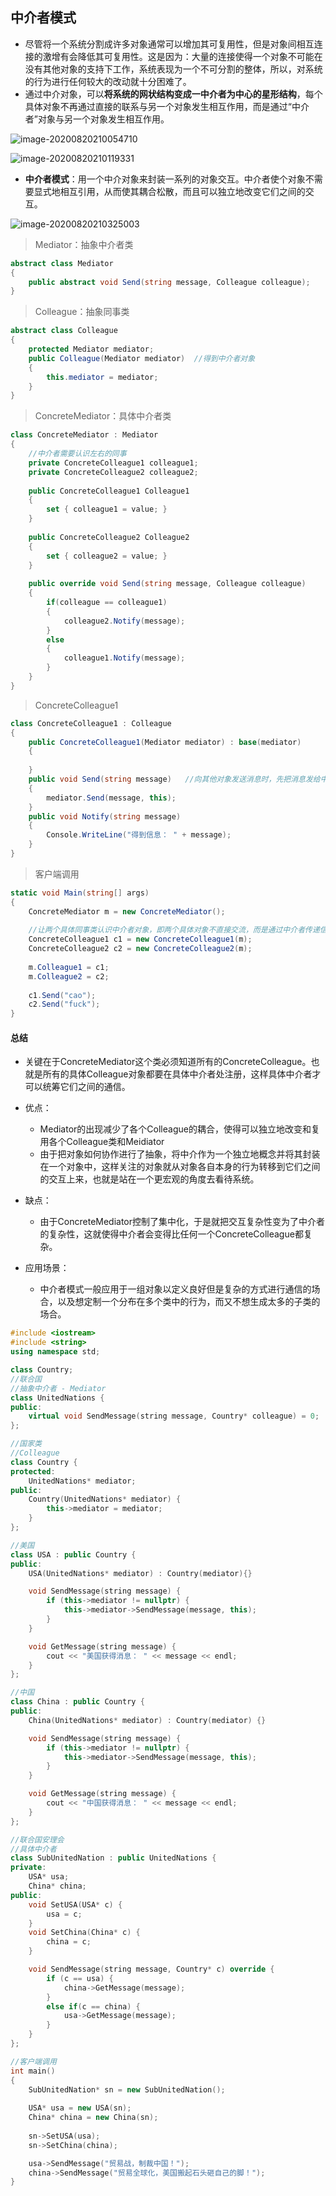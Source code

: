 ## 中介者模式

- 尽管将一个系统分割成许多对象通常可以增加其可复用性，但是对象间相互连接的激增有会降低其可复用性。这是因为：大量的连接使得一个对象不可能在没有其他对象的支持下工作，系统表现为一个不可分割的整体，所以，对系统的行为进行任何较大的改动就十分困难了。
- 通过中介对象，可以**将系统的网状结构变成一中介者为中心的星形结构**，每个具体对象不再通过直接的联系与另一个对象发生相互作用，而是通过“中介者”对象与另一个对象发生相互作用。

![image-20200820210054710](.\pictures\中介者模式-举例1)

![image-20200820210119331](.\pictures\中介者模式-举例2)

- **中介者模式**：用一个中介对象来封装一系列的对象交互。中介者使个对象不需要显式地相互引用，从而使其耦合松散，而且可以独立地改变它们之间的交互。

![image-20200820210325003](.\pictures\中介者模式)

> Mediator：抽象中介者类

```c#
abstract class Mediator
{
	public abstract void Send(string message, Colleague colleague);
}
```

> Colleague：抽象同事类

```c#
abstract class Colleague
{
	protected Mediator mediator;
    public Colleague(Mediator mediator)  //得到中介者对象
    {
        this.mediator = mediator;
    }
}
```

> ConcreteMediator：具体中介者类

```c#
class ConcreteMediator : Mediator
{
    //中介者需要认识左右的同事
    private ConcreteColleague1 colleague1;
    private ConcreteColleague2 colleague2;
    
    public ConcreteColleague1 Colleague1
    {
        set { colleague1 = value; }
    }
    
    public ConcreteColleague2 Colleague2
    {
        set { colleague2 = value; }
    }
    
    public override void Send(string message, Colleague colleague)
    {
        if(colleague == colleague1)
        {
            colleague2.Notify(message);
        }
        else
        {
            colleague1.Notify(message);
        }
    }
}
```

> ConcreteColleague1

```c#
class ConcreteColleague1 : Colleague
{
    public ConcreteColleague1(Mediator mediator) : base(mediator)
    {
        
    }
    public void Send(string message)   //向其他对象发送消息时，先把消息发给中介者，由中介者转发
    {
        mediator.Send(message, this);
    }
    public void Notify(string message)
    {
        Console.WriteLine("得到信息： " + message);
    }
}
```

> 客户端调用

```c#
static void Main(string[] args)
{
	ConcreteMediator m = new ConcreteMediator();
	
	//让两个具体同事类认识中介者对象，即两个具体对象不直接交流，而是通过中介者传递信息
	ConcreteColleague1 c1 = new ConcreteColleague1(m);
	ConcreteColleague2 c2 = new ConcreteColleague2(m);
	
	m.Colleague1 = c1;
	m.Colleague2 = c2;
	
	c1.Send("cao");
	c2.Send("fuck");
}
```



#### 总结

- 关键在于ConcreteMediator这个类必须知道所有的ConcreteColleague。也就是所有的具体Colleague对象都要在具体中介者处注册，这样具体中介者才可以统筹它们之间的通信。
- 优点：
  - Mediator的出现减少了各个Colleague的耦合，使得可以独立地改变和复用各个Colleague类和Meidiator
  - 由于把对象如何协作进行了抽象，将中介作为一个独立地概念并将其封装在一个对象中，这样关注的对象就从对象各自本身的行为转移到它们之间的交互上来，也就是站在一个更宏观的角度去看待系统。

- 缺点：
  - 由于ConcreteMediator控制了集中化，于是就把交互复杂性变为了中介者的复杂性，这就使得中介者会变得比任何一个ConcreteColleague都复杂。

- 应用场景：
  - 中介者模式一般应用于一组对象以定义良好但是复杂的方式进行通信的场合，以及想定制一个分布在多个类中的行为，而又不想生成太多的子类的场合。



```c++
#include <iostream>
#include <string>
using namespace std;

class Country;
//联合国
//抽象中介者 - Mediator
class UnitedNations {
public:
	virtual void SendMessage(string message, Country* colleague) = 0;
};

//国家类
//Colleague
class Country {
protected:
	UnitedNations* mediator;
public:
	Country(UnitedNations* mediator) {
		this->mediator = mediator;
	}
};

//美国
class USA : public Country {
public:
	USA(UnitedNations* mediator) : Country(mediator){}

	void SendMessage(string message) {
		if (this->mediator != nullptr) {
			this->mediator->SendMessage(message, this);
		}
	}

	void GetMessage(string message) {
		cout << "美国获得消息： " << message << endl;
	}
};

//中国
class China : public Country {
public:
	China(UnitedNations* mediator) : Country(mediator) {}

	void SendMessage(string message) {
		if (this->mediator != nullptr) {
			this->mediator->SendMessage(message, this);
		}
	}

	void GetMessage(string message) {
		cout << "中国获得消息： " << message << endl;
	}
};

//联合国安理会
//具体中介者
class SubUnitedNation : public UnitedNations {
private:
	USA* usa;
	China* china;
public:
	void SetUSA(USA* c) {
		usa = c;
	}
	void SetChina(China* c) {
		china = c;
	}

	void SendMessage(string message, Country* c) override {
		if (c == usa) {
			china->GetMessage(message);
		}
		else if(c == china) {
			usa->GetMessage(message);
		}
	}
};

//客户端调用
int main()
{
	SubUnitedNation* sn = new SubUnitedNation();
	
	USA* usa = new USA(sn);
	China* china = new China(sn);
	
	sn->SetUSA(usa);
	sn->SetChina(china);

	usa->SendMessage("贸易战，制裁中国！");
	china->SendMessage("贸易全球化，美国搬起石头砸自己的脚！");
}
```






